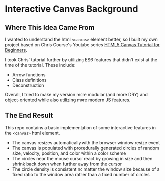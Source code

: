# Interactive Canvas Background

## Where This Idea Came From

I wanted to understand the html `<canvas>` element better, so I built my own project based on Chris Course's Youtube series [HTML5 Canvas Tutorial for Beginners](https://youtu.be/EO6OkltgudE).

I took Chris' tutorial further by utilizing ES6 features that didn't exist at the time of the tutorial. These include:
* Arrow functions
* Class definitions
* Deconstruction

Overall, I tried to make my version more modular (and more DRY) and object-oriented while also utilizing more modern JS features.

## The End Result

This repo contains a basic implementation of some interactive features in the `<canvas>` html element.

* The canvas resizes automatically with the browser window resize event
* The canvas is populated with procedurally generated circles of random size, velocity, position, and color within a color scheme
* The circles near the mouse cursor react by growing in size and then shrink back down when further away from the cursor
* The circle density is consistent no matter the window size because of a fixed ratio to the window area rather than a fixed number of circles